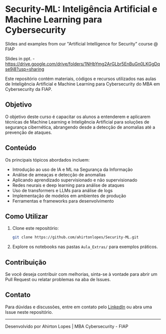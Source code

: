 # Security-ML: Inteligência Artificial e Machine Learning para Cybersecurity

Slides and examples from our "Artificial Intelligence for Security" course @ FIAP 

Slides in ppt. - https://drive.google.com/drive/folders/1NHbYmg2ArGLbr5EnBuGn0LKGgDqse9j8?usp=sharing

Este repositório contém materiais, códigos e recursos utilizados nas aulas de Inteligência Artificial e Machine Learning para Cybersecurity do MBA em Cybersecurity da FIAP.

## Objetivo
O objetivo deste curso é capacitar os alunos a entenderem e aplicarem técnicas de Machine Learning e Inteligência Artificial para soluções de segurança cibernética, abrangendo desde a detecção de anomalias até a prevenção de ataques.

## Conteúdo
Os principais tópicos abordados incluem:

- Introdução ao uso de IA e ML na Segurança da Informação
- Análise de ameaças e detecção de anomalias
- Aplicando aprendizado supervisionado e não supervisionado
- Redes neurais e deep learning para análise de ataques
- Uso de transformers e LLMs para análise de logs
- Implementação de modelos em ambientes de produção
- Ferramentas e frameworks para desenvolvimento

## Como Utilizar

1. Clone este repositório:
   ```bash
   git clone https://github.com/ahirtonlopes/Security-ML.git
   ```

2. Explore os notebooks nas pastas `Aula_Extras/` para exemplos práticos.

## Contribuição
Se você deseja contribuir com melhorias, sinta-se à vontade para abrir um Pull Request ou relatar problemas na aba de Issues.

## Contato
Para dúvidas e discussões, entre em contato pelo [LinkedIn](https://www.linkedin.com/in/ahirtonlopes/) ou abra uma Issue neste repositório.

---

Desenvolvido por Ahirton Lopes | MBA Cybersecurity - FIAP
